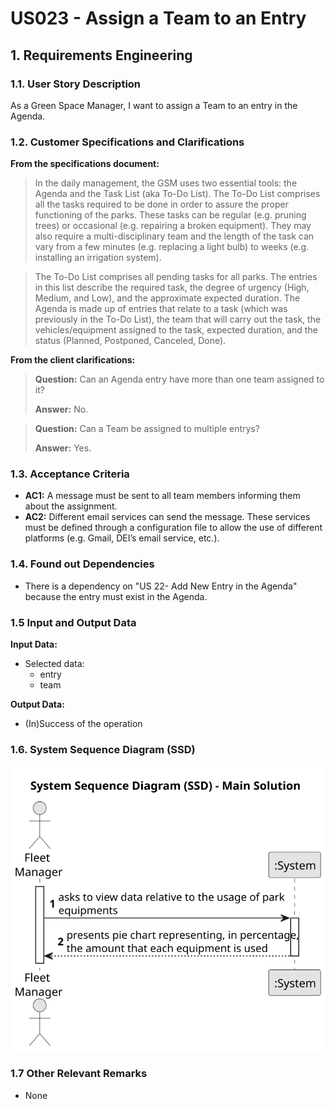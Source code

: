 # US023 - Assign a Team to an Entry


## 1. Requirements Engineering

### 1.1. User Story Description

As a Green Space Manager, I want to assign a Team to an entry in the Agenda.

### 1.2. Customer Specifications and Clarifications 

**From the specifications document:**

> In the daily management, the GSM uses two essential tools: the Agenda and the Task List (aka To-Do List). The To-Do List comprises all the tasks required to be done in order to assure the proper functioning of the parks. These tasks can be regular (e.g. pruning trees) or occasional (e.g. repairing a broken  equipment). They may also require a multi-disciplinary team and the length of the task can vary from a few minutes (e.g. replacing a light bulb) to weeks (e.g. installing an irrigation system).

> The To-Do List comprises all pending tasks for all parks. The entries in this list describe the required task, the degree of urgency (High, Medium, and Low), and the approximate expected duration. The Agenda is made up of entries that relate to a task (which was previously in the To-Do List), the team that will carry out the task, the vehicles/equipment assigned to the task, expected duration, and the status (Planned, Postponed, Canceled, Done).


**From the client clarifications:**

> **Question:** Can an Agenda entry have more than one team assigned to it?
>
> **Answer:** No.

> **Question:** Can a Team be assigned to multiple entrys?
>
> **Answer:** Yes.

### 1.3. Acceptance Criteria

* **AC1:** A message must be sent to all team members informing
  them about the assignment.
* **AC2:** Different email services can send the message. These services must be defined through a configuration file to allow the use
  of different platforms (e.g. Gmail, DEI’s email service, etc.).

### 1.4. Found out Dependencies

* There is a dependency on "US 22- Add New Entry in the Agenda" because the entry must exist in the Agenda.

### 1.5 Input and Output Data

**Input Data:**
* Selected data:
    * entry
    * team

**Output Data:**

* (In)Success of the operation



### 1.6. System Sequence Diagram (SSD)

![System Sequence Diagram](svg/us010-system-sequence-diagram-main-solution.svg)

### 1.7 Other Relevant Remarks

* None